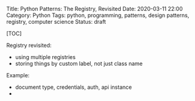Title: Python Patterns: The Registry, Revisited
Date: 2020-03-11 22:00
Category: Python
Tags: python, programming, patterns, design patterns, registry, computer science
Status: draft

[TOC]

Registry revisited:
- using multiple registries
- storing things by custom label, not just class name

Example:
- document type, credentials, auth, api instance
- 
 
